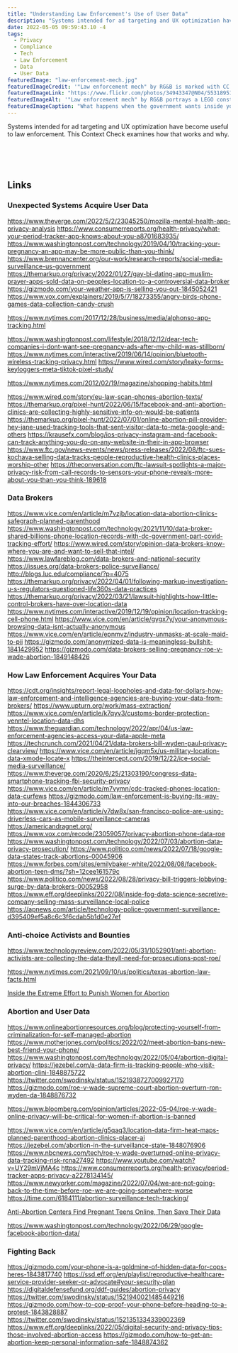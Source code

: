 ```yaml
---
title: "Understanding Law Enforcement's Use of User Data"
description: "Systems intended for ad targeting and UX optimization have become a target of law enforcement. Here are a collection of sources on this."
date: 2022-05-05 09:59:43.10 -4
tags:
  - Privacy
  - Compliance
  - Tech
  - Law Enforcement
  - Data
  - User Data
featuredImage: "law-enforcement-mech.jpg"
featuredImageCredit: '"Law enforcement mech" by RG&B is marked with CC BY-NC-ND 2.0.'
featuredImageLink: "https://www.flickr.com/photos/34943347@N04/5531895119"
featuredImageAlt: '"Law enforcement mech" by RG&B portrays a LEGO construction of what looks like a law enforcement vehicle if it were shaped with legs and arms like a Sci-Fi mech.'
featuredImageCaption: "What happens when the government wants inside your phone?"
---
```


Systems intended for ad targeting and UX optimization have become useful to law enforcement. This Context Check examines how that works and why.

<br /><br /><br />

## Links

### Unexpected Systems Acquire User Data

https://www.theverge.com/2022/5/2/23045250/mozilla-mental-health-app-privacy-analysis
https://www.consumerreports.org/health-privacy/what-your-period-tracker-app-knows-about-you-a8701683935/
https://www.washingtonpost.com/technology/2019/04/10/tracking-your-pregnancy-an-app-may-be-more-public-than-you-think/
https://www.brennancenter.org/our-work/research-reports/social-media-surveillance-us-government
https://themarkup.org/privacy/2022/01/27/gay-bi-dating-app-muslim-prayer-apps-sold-data-on-peoples-location-to-a-controversial-data-broker
https://gizmodo.com/your-weather-app-is-selling-you-out-1845052421
https://www.vox.com/explainers/2019/5/7/18273355/angry-birds-phone-games-data-collection-candy-crush

<p><a href="https://www.nytimes.com/2017/12/28/business/media/alphonso-app-tracking.html" target="_blank">https://www.nytimes.com/2017/12/28/business/media/alphonso-app-tracking.html</a></p>

https://www.washingtonpost.com/lifestyle/2018/12/12/dear-tech-companies-i-dont-want-see-pregnancy-ads-after-my-child-was-stillborn/
https://www.nytimes.com/interactive/2019/06/14/opinion/bluetooth-wireless-tracking-privacy.html
https://www.wired.com/story/leaky-forms-keyloggers-meta-tiktok-pixel-study/

<a href="https://www.nytimes.com/2012/02/19/magazine/shopping-habits.html" target="_blank">https://www.nytimes.com/2012/02/19/magazine/shopping-habits.html</a>

https://www.wired.com/story/eu-law-scan-phones-abortion-texts/
https://themarkup.org/pixel-hunt/2022/06/15/facebook-and-anti-abortion-clinics-are-collecting-highly-sensitive-info-on-would-be-patients
https://themarkup.org/pixel-hunt/2022/07/01/online-abortion-pill-provider-hey-jane-used-tracking-tools-that-sent-visitor-data-to-meta-google-and-others
https://krausefx.com/blog/ios-privacy-instagram-and-facebook-can-track-anything-you-do-on-any-website-in-their-in-app-browser
https://www.ftc.gov/news-events/news/press-releases/2022/08/ftc-sues-kochava-selling-data-tracks-people-reproductive-health-clinics-places-worship-other
https://theconversation.com/ftc-lawsuit-spotlights-a-major-privacy-risk-from-call-records-to-sensors-your-phone-reveals-more-about-you-than-you-think-189618

### Data Brokers

https://www.vice.com/en/article/m7vzjb/location-data-abortion-clinics-safegraph-planned-parenthood
https://www.washingtonpost.com/technology/2021/11/10/data-broker-shared-billions-phone-location-records-with-dc-government-part-covid-tracking-effort/
https://www.wired.com/story/opinion-data-brokers-know-where-you-are-and-want-to-sell-that-intel/
https://www.lawfareblog.com/data-brokers-and-national-security
https://issues.org/data-brokers-police-surveillance/
http://blogs.luc.edu/compliance/?p=4075
https://themarkup.org/privacy/2022/04/01/following-markup-investigation-u-s-regulators-questioned-life360s-data-practices
https://themarkup.org/privacy/2022/03/21/lawsuit-highlights-how-little-control-brokers-have-over-location-data
https://www.nytimes.com/interactive/2019/12/19/opinion/location-tracking-cell-phone.html
https://www.vice.com/en/article/gygx7y/your-anonymous-browsing-data-isnt-actually-anonymous
https://www.vice.com/en/article/epnmvz/industry-unmasks-at-scale-maid-to-pii
https://gizmodo.com/anonymized-data-is-meaningless-bullshit-1841429952
https://gizmodo.com/data-brokers-selling-pregnancy-roe-v-wade-abortion-1849148426

### How Law Enforcement Acquires Your Data

https://cdt.org/insights/report-legal-loopholes-and-data-for-dollars-how-law-enforcement-and-intelligence-agencies-are-buying-your-data-from-brokers/
https://www.upturn.org/work/mass-extraction/
https://www.vice.com/en/article/k7qyv3/customs-border-protection-venntel-location-data-dhs
https://www.theguardian.com/technology/2022/apr/04/us-law-enforcement-agencies-access-your-data-apple-meta
https://techcrunch.com/2021/04/21/data-brokers-bill-wyden-paul-privacy-clearview/
https://www.vice.com/en/article/jgqm5x/us-military-location-data-xmode-locate-x
https://theintercept.com/2019/12/22/ice-social-media-surveillance/
https://www.theverge.com/2020/6/25/21303190/congress-data-smartphone-tracking-fbi-security-privacy
https://www.vice.com/en/article/m7vymn/cdc-tracked-phones-location-data-curfews
https://gizmodo.com/law-enforcement-is-buying-its-way-into-our-breaches-1844306733
https://www.vice.com/en/article/v7dw8x/san-francisco-police-are-using-driverless-cars-as-mobile-surveillance-cameras
https://americandragnet.org/
https://www.vox.com/recode/23059057/privacy-abortion-phone-data-roe
https://www.washingtonpost.com/technology/2022/07/03/abortion-data-privacy-prosecution/
https://www.politico.com/news/2022/07/18/google-data-states-track-abortions-00045906
https://www.forbes.com/sites/emilybaker-white/2022/08/08/facebook-abortion-teen-dms/?sh=12cee161579c
https://www.politico.com/news/2022/08/28/privacy-bill-triggers-lobbying-surge-by-data-brokers-00052958
https://www.eff.org/deeplinks/2022/08/inside-fog-data-science-secretive-company-selling-mass-surveillance-local-police
https://apnews.com/article/technology-police-government-surveillance-d395409ef5a8c6c3f6cdab5b1d0e27ef

### Anti-choice Activists and Bounties

https://www.technologyreview.com/2022/05/31/1052901/anti-abortion-activists-are-collecting-the-data-theyll-need-for-prosecutions-post-roe/

<a href="https://www.nytimes.com/2021/09/10/us/politics/texas-abortion-law-facts.html" target="_blank">https://www.nytimes.com/2021/09/10/us/politics/texas-abortion-law-facts.html</a>

<p><a href="https://www.nytimes.com/2022/07/01/us/abortion-abolitionists.html" target="_blank">Inside the Extreme Effort to Punish Women for Abortion</a></p>

### Abortion and User Data

https://www.onlineabortionresources.org/blog/protecting-yourself-from-criminalization-for-self-managed-abortion
https://www.motherjones.com/politics/2022/02/meet-abortion-bans-new-best-friend-your-phone/
https://www.washingtonpost.com/technology/2022/05/04/abortion-digital-privacy/
https://jezebel.com/a-data-firm-is-tracking-people-who-visit-abortion-clini-1848875722
https://twitter.com/swodinsky/status/1521938727009927170
https://gizmodo.com/roe-v-wade-supreme-court-abortion-overturn-ron-wyden-da-1848876732

<p><a href="https://www.bloomberg.com/opinion/articles/2022-05-04/roe-v-wade-online-privacy-will-be-critical-for-women-if-abortion-is-banned" target="_blank">https://www.bloomberg.com/opinion/articles/2022-05-04/roe-v-wade-online-privacy-will-be-critical-for-women-if-abortion-is-banned</a></p>

https://www.vice.com/en/article/g5qaq3/location-data-firm-heat-maps-planned-parenthood-abortion-clinics-placer-ai
https://jezebel.com/abortion-in-the-surveillance-state-1848076906
https://www.nbcnews.com/tech/roe-v-wade-overturned-online-privacy-data-tracking-risk-rcna27492
https://www.youtube.com/watch?v=UY29mVjMA4c
https://www.consumerreports.org/health-privacy/period-tracker-apps-privacy-a2278134145/
https://www.newyorker.com/magazine/2022/07/04/we-are-not-going-back-to-the-time-before-roe-we-are-going-somewhere-worse
https://time.com/6184111/abortion-surveillance-tech-tracking/

<p><a href="https://www.bloomberg.com/news/articles/2022-06-27/anti-abortion-centers-find-pregnant-teens-online-then-save-their-data" target="_blank">Anti-Abortion Centers Find Pregnant Teens Online, Then Save Their Data</a></p>

https://www.washingtonpost.com/technology/2022/06/29/google-facebook-abortion-data/

### Fighting Back

https://gizmodo.com/your-phone-is-a-goldmine-of-hidden-data-for-cops-heres-1843817740
https://ssd.eff.org/en/playlist/reproductive-healthcare-service-provider-seeker-or-advocate#your-security-plan
https://digitaldefensefund.org/ddf-guides/abortion-privacy
https://twitter.com/swodinsky/status/1521940021485449216
https://gizmodo.com/how-to-cop-proof-your-phone-before-heading-to-a-protest-1843828887
https://twitter.com/swodinsky/status/1521351334339002369
https://www.eff.org/deeplinks/2022/05/digital-security-and-privacy-tips-those-involved-abortion-access
https://gizmodo.com/how-to-get-an-abortion-keep-personal-information-safe-1848874362
